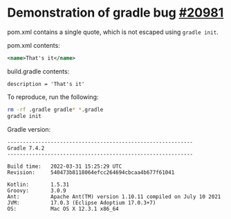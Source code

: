 # Demonstration of gradle bug [#20981](https://github.com/gradle/gradle/issues/20981)

pom.xml contains a single quote, which is not escaped using `gradle init`.

pom.xml contents:
```xml
<name>That's it</name>
```

build.gradle contents:

```
description = 'That's it'
```

To reproduce, run the following:

```sh
rm -rf .gradle gradle* *.gradle
gradle init
```


Gradle version:

```
------------------------------------------------------------
Gradle 7.4.2
------------------------------------------------------------

Build time:   2022-03-31 15:25:29 UTC
Revision:     540473b8118064efcc264694cbcaa4b677f61041

Kotlin:       1.5.31
Groovy:       3.0.9
Ant:          Apache Ant(TM) version 1.10.11 compiled on July 10 2021
JVM:          17.0.3 (Eclipse Adoptium 17.0.3+7)
OS:           Mac OS X 12.3.1 x86_64
```
